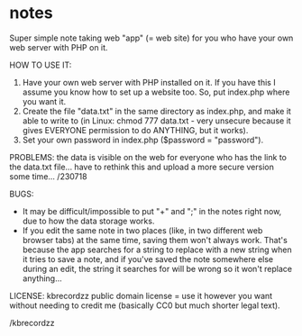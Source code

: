 # notes

Super simple note taking web "app" (= web site) for you who have your own web server with PHP on it.

HOW TO USE IT:
1. Have your own web server with PHP installed on it. If you have this I assume you know how to set up a website too. So, put index.php where you want it.
2. Create the file "data.txt" in the same directory as index.php, and make it able to write to (in Linux: chmod 777 data.txt - very unsecure because it gives EVERYONE permission to do ANYTHING, but it works).
3. Set your own password in index.php ($password = "password").

PROBLEMS: the data is visible on the web for everyone who has the link to the data.txt file... have to rethink this and upload a more secure version some time... /230718

BUGS:
- It may be difficult/impossible to put "+" and ";" in the notes right now, due to how the data storage works.
- If you edit the same note in two places (like, in two different web browser tabs) at the same time, saving them won't always work. That's because the app searches for a string to replace with a new string when it tries to save a note, and if you've saved the note somewhere else during an edit, the string it searches for will be wrong so it won't replace anything...

LICENSE: kbrecordzz public domain license = use it however you want without needing to credit me (basically CC0 but much shorter legal text).

/kbrecordzz
